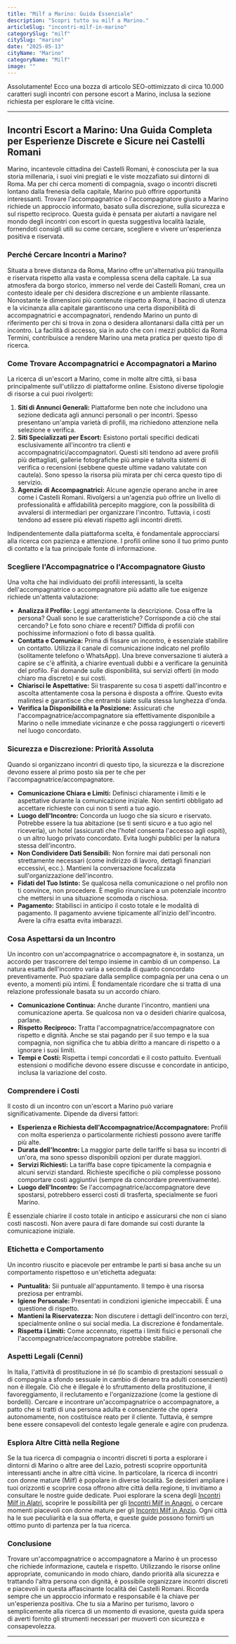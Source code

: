 ```yaml
---
title: "Milf a Marino: Guida Essenziale"
description: "Scopri tutto su milf a Marino."
articleSlug: "incontri-milf-in-marino" 
categorySlug: "milf"
citySlug: "marino"
date: "2025-05-13"
cityName: "Marino"
categoryName: "Milf"
image: ""
---
```


Assolutamente! Ecco una bozza di articolo SEO-ottimizzato di circa 10.000 caratteri sugli incontri con persone escort a Marino, inclusa la sezione richiesta per esplorare le città vicine.

---

## Incontri Escort a Marino: Una Guida Completa per Esperienze Discrete e Sicure nei Castelli Romani

Marino, incantevole cittadina dei Castelli Romani, è conosciuta per la sua storia millenaria, i suoi vini pregiati e le viste mozzafiato sui dintorni di Roma. Ma per chi cerca momenti di compagnia, svago o incontri discreti lontano dalla frenesia della capitale, Marino può offrire opportunità interessanti. Trovare l'accompagnatrice o l'accompagnatore giusto a Marino richiede un approccio informato, basato sulla discrezione, sulla sicurezza e sul rispetto reciproco. Questa guida è pensata per aiutarti a navigare nel mondo degli incontri con escort in questa suggestiva località laziale, fornendoti consigli utili su come cercare, scegliere e vivere un'esperienza positiva e riservata.

### Perché Cercare Incontri a Marino?

Situata a breve distanza da Roma, Marino offre un'alternativa più tranquilla e riservata rispetto alla vasta e complessa scena della capitale. La sua atmosfera da borgo storico, immerso nel verde dei Castelli Romani, crea un contesto ideale per chi desidera discrezione e un ambiente rilassante. Nonostante le dimensioni più contenute rispetto a Roma, il bacino di utenza e la vicinanza alla capitale garantiscono una certa disponibilità di accompagnatrici e accompagnatori, rendendo Marino un punto di riferimento per chi si trova in zona o desidera allontanarsi dalla città per un incontro. La facilità di accesso, sia in auto che con i mezzi pubblici da Roma Termini, contribuisce a rendere Marino una meta pratica per questo tipo di ricerca.

### Come Trovare Accompagnatrici e Accompagnatori a Marino

La ricerca di un'escort a Marino, come in molte altre città, si basa principalmente sull'utilizzo di piattaforme online. Esistono diverse tipologie di risorse a cui puoi rivolgerti:

1.  **Siti di Annunci Generali:** Piattaforme ben note che includono una sezione dedicata agli annunci personali o per incontri. Spesso presentano un'ampia varietà di profili, ma richiedono attenzione nella selezione e verifica.
2.  **Siti Specializzati per Escort:** Esistono portali specifici dedicati esclusivamente all'incontro tra clienti e accompagnatrici/accompagnatori. Questi siti tendono ad avere profili più dettagliati, gallerie fotografiche più ampie e talvolta sistemi di verifica o recensioni (sebbene queste ultime vadano valutate con cautela). Sono spesso la risorsa più mirata per chi cerca questo tipo di servizio.
3.  **Agenzie di Accompagnatrici:** Alcune agenzie operano anche in aree come i Castelli Romani. Rivolgersi a un'agenzia può offrire un livello di professionalità e affidabilità percepito maggiore, con la possibilità di avvalersi di intermediari per organizzare l'incontro. Tuttavia, i costi tendono ad essere più elevati rispetto agli incontri diretti.

Indipendentemente dalla piattaforma scelta, è fondamentale approcciarsi alla ricerca con pazienza e attenzione. I profili online sono il tuo primo punto di contatto e la tua principale fonte di informazione.

### Scegliere l'Accompagnatrice o l'Accompagnatore Giusto

Una volta che hai individuato dei profili interessanti, la scelta dell'accompagnatrice o accompagnatore più adatto alle tue esigenze richiede un'attenta valutazione:

*   **Analizza il Profilo:** Leggi attentamente la descrizione. Cosa offre la persona? Quali sono le sue caratteristiche? Corrisponde a ciò che stai cercando? Le foto sono chiare e recenti? Diffida di profili con pochissime informazioni o foto di bassa qualità.
*   **Contatta e Comunica:** Prima di fissare un incontro, è essenziale stabilire un contatto. Utilizza il canale di comunicazione indicato nel profilo (solitamente telefono o WhatsApp). Una breve conversazione ti aiuterà a capire se c'è affinità, a chiarire eventuali dubbi e a verificare la genuinità del profilo. Fai domande sulle disponibilità, sui servizi offerti (in modo chiaro ma discreto) e sui costi.
*   **Chiarisci le Aspettative:** Sii trasparente su cosa ti aspetti dall'incontro e ascolta attentamente cosa la persona è disposta a offrire. Questo evita malintesi e garantisce che entrambi siate sulla stessa lunghezza d'onda.
*   **Verifica la Disponibilità e la Posizione:** Assicurati che l'accompagnatrice/accompagnatore sia effettivamente disponibile a Marino o nelle immediate vicinanze e che possa raggiungerti o riceverti nel luogo concordato.

### Sicurezza e Discrezione: Priorità Assoluta

Quando si organizzano incontri di questo tipo, la sicurezza e la discrezione devono essere al primo posto sia per te che per l'accompagnatrice/accompagnatore.

*   **Comunicazione Chiara e Limiti:** Definisci chiaramente i limiti e le aspettative durante la comunicazione iniziale. Non sentirti obbligato ad accettare richieste con cui non ti senti a tuo agio.
*   **Luogo dell'Incontro:** Concorda un luogo che sia sicuro e riservato. Potrebbe essere la tua abitazione (se ti senti sicuro e a tuo agio nel riceverla), un hotel (assicurati che l'hotel consenta l'accesso agli ospiti), o un altro luogo privato concordato. Evita luoghi pubblici per la natura stessa dell'incontro.
*   **Non Condividere Dati Sensibili:** Non fornire mai dati personali non strettamente necessari (come indirizzo di lavoro, dettagli finanziari eccessivi, ecc.). Mantieni la conversazione focalizzata sull'organizzazione dell'incontro.
*   **Fidati del Tuo Istinto:** Se qualcosa nella comunicazione o nel profilo non ti convince, non procedere. È meglio rinunciare a un potenziale incontro che mettersi in una situazione scomoda o rischiosa.
*   **Pagamento:** Stabilisci in anticipo il costo totale e le modalità di pagamento. Il pagamento avviene tipicamente all'inizio dell'incontro. Avere la cifra esatta evita imbarazzi.

### Cosa Aspettarsi da un Incontro

Un incontro con un'accompagnatrice o accompagnatore è, in sostanza, un accordo per trascorrere del tempo insieme in cambio di un compenso. La natura esatta dell'incontro varia a seconda di quanto concordato preventivamente. Può spaziare dalla semplice compagnia per una cena o un evento, a momenti più intimi. È fondamentale ricordare che si tratta di una relazione professionale basata su un accordo chiaro.

*   **Comunicazione Continua:** Anche durante l'incontro, mantieni una comunicazione aperta. Se qualcosa non va o desideri chiarire qualcosa, parlane.
*   **Rispetto Reciproco:** Tratta l'accompagnatrice/accompagnatore con rispetto e dignità. Anche se stai pagando per il suo tempo e la sua compagnia, non significa che tu abbia diritto a mancare di rispetto o a ignorare i suoi limiti.
*   **Tempi e Costi:** Rispetta i tempi concordati e il costo pattuito. Eventuali estensioni o modifiche devono essere discusse e concordate in anticipo, inclusa la variazione del costo.

### Comprendere i Costi

Il costo di un incontro con un'escort a Marino può variare significativamente. Dipende da diversi fattori:

*   **Esperienza e Richiesta dell'Accompagnatrice/Accompagnatore:** Profili con molta esperienza o particolarmente richiesti possono avere tariffe più alte.
*   **Durata dell'Incontro:** La maggior parte delle tariffe si basa su incontri di un'ora, ma sono spesso disponibili opzioni per durate maggiori.
*   **Servizi Richiesti:** La tariffa base copre tipicamente la compagnia e alcuni servizi standard. Richieste specifiche o più complesse possono comportare costi aggiuntivi (sempre da concordare preventivamente).
*   **Luogo dell'Incontro:** Se l'accompagnatrice/accompagnatore deve spostarsi, potrebbero esserci costi di trasferta, specialmente se fuori Marino.

È essenziale chiarire il costo totale in anticipo e assicurarsi che non ci siano costi nascosti. Non avere paura di fare domande sui costi durante la comunicazione iniziale.

### Etichetta e Comportamento

Un incontro riuscito e piacevole per entrambe le parti si basa anche su un comportamento rispettoso e un'etichetta adeguata:

*   **Puntualità:** Sii puntuale all'appuntamento. Il tempo è una risorsa preziosa per entrambi.
*   **Igiene Personale:** Presentati in condizioni igieniche impeccabili. È una questione di rispetto.
*   **Mantieni la Riservatezza:** Non discutere i dettagli dell'incontro con terzi, specialmente online o sui social media. La discrezione è fondamentale.
*   **Rispetta i Limiti:** Come accennato, rispetta i limiti fisici e personali che l'accompagnatrice/accompagnatore potrebbe stabilire.

### Aspetti Legali (Cenni)

In Italia, l'attività di prostituzione in sé (lo scambio di prestazioni sessuali o di compagnia a sfondo sessuale in cambio di denaro tra adulti consenzienti) non è illegale. Ciò che è illegale è lo sfruttamento della prostituzione, il favoreggiamento, il reclutamento e l'organizzazione (come la gestione di bordelli). Cercare e incontrare un'accompagnatrice o accompagnatore, a patto che si tratti di una persona adulta e consenziente che opera autonomamente, non costituisce reato per il cliente. Tuttavia, è sempre bene essere consapevoli del contesto legale generale e agire con prudenza.

### Esplora Altre Città nella Regione

Se la tua ricerca di compagnia o incontri discreti ti porta a esplorare i dintorni di Marino o altre aree del Lazio, potresti scoprire opportunità interessanti anche in altre città vicine. In particolare, la ricerca di incontri con donne mature (Milf) è popolare in diverse località. Se desideri ampliare i tuoi orizzonti e scoprire cosa offrono altre città della regione, ti invitiamo a consultare le nostre guide dedicate. Puoi esplorare la scena degli [Incontri Milf in Alatri](/alatri/milf/incontri-milf-in-alatri), scoprire le possibilità per gli [Incontri Milf in Anagni](/anagni/milf/incontri-milf-in-anagni), o cercare momenti piacevoli con donne mature per gli [Incontri Milf in Anzio](/anzio/milf/incontri-milf-in-anzio). Ogni città ha le sue peculiarità e la sua offerta, e queste guide possono fornirti un ottimo punto di partenza per la tua ricerca.

### Conclusione

Trovare un'accompagnatrice o accompagnatore a Marino è un processo che richiede informazione, cautela e rispetto. Utilizzando le risorse online appropriate, comunicando in modo chiaro, dando priorità alla sicurezza e trattando l'altra persona con dignità, è possibile organizzare incontri discreti e piacevoli in questa affascinante località dei Castelli Romani. Ricorda sempre che un approccio informato e responsabile è la chiave per un'esperienza positiva. Che tu sia a Marino per turismo, lavoro o semplicemente alla ricerca di un momento di evasione, questa guida spera di averti fornito gli strumenti necessari per muoverti con sicurezza e consapevolezza.

---
